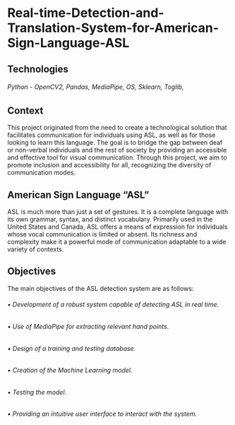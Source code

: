 # Real-time-Detection-and-Translation-System-for-American-Sign-Language-ASL

## Technologies

###### Python - OpenCV2, Pandas, MediaPipe, OS, Sklearn, Toglib,

## Context

This project originated from the need to create a technological solution that facilitates communication for individuals using ASL, as well as for those looking to learn this language. The goal is to bridge the gap between deaf or non-verbal individuals and the rest of society by providing an accessible and effective tool for visual communication. Through this project, we aim to promote inclusion and accessibility for all, recognizing the diversity of communication modes.

## American Sign Language “ASL”

ASL is much more than just a set of gestures. It is a complete language with its own grammar, syntax, and distinct vocabulary. Primarily used in the United States and Canada, ASL offers a means of expression for individuals whose vocal communication is limited or absent. Its richness and complexity make it a powerful mode of communication adaptable to a wide variety of contexts.

## Objectives

The main objectives of the ASL detection system are as follows:

###### • Development of a robust system capable of detecting ASL in real time.  
###### • Use of MediaPipe for extracting relevant hand points.  
###### • Design of a training and testing database.  
###### • Creation of the Machine Learning model.  
###### • Testing the model.  
###### • Providing an intuitive user interface to interact with the system.
